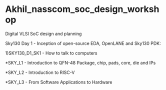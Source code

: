 # Akhil_nasscom_soc_design_workshop

 Digital VLSI SoC design and planning
 

Sky130 Day 1 - Inception of open-source EDA, OpenLANE and Sky130 PDK:

1)SKY130_D1_SK1 - How to talk to computers

*SKY_L1 - Introduction to QFN-48 Package, chip, pads, core, die and IPs

*SKY_L2 - Introduction to RISC-V

*SKY_L3 - From Software Applications to Hardware
